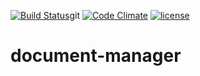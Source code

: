 [![Build Status](https://travis-ci.org/andela-pijege/document-manager.svg?branch=master)](https://travis-ci.org/andela-pijege/document-manager)git
[![Code Climate](https://codeclimate.com/github/andela-pijege/document-manager/badges/gpa.svg)](https://codeclimate.com/github/andela-pijege/document-manager)
[![license](https://img.shields.io/github/license/mashape/apistatus.svg)]()
# document-manager